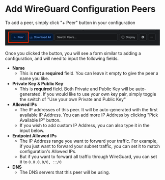 # Add WireGuard Configuration Peers

To add a peer, simply click "+ Peer" button in your configuration

![add-peers-button.png](../images/user-guides/add-peers-button.png)

Once you clicked the button, you will see a form similar to adding a configuration, and will need to input the following fields.

- **Name**
  - This is **not a required** field. You can leave it empty to give the peer a name you like.
- **Private Key & Public Key**
  - This is **required** field. Both Private and Public Key will be auto-generated. If you would like to use your own key pair, simply toggle the switch of "Use your own Private and Public Key"
- **Allowed IPs**
  - The IP addresses of this peer. It will be auto-generated with the first available IP Address. You can add more IP Address by clicking "Pick Available IP" button.
  - If you wish to add custom IP Address, you can also type it in the input below.
- **Endpoint Allowed IPs**
  - The IP Address range you want to forward your traffic. For example, if you just want to forward your subnet traffic, you can set it to match configuration's Allowed IPs. 
  - But if you want to forward all traffic through WireGuard, you can set it to `0.0.0.0/0, ::/0`
- **DNS**
  - The DNS servers that this peer will be using.